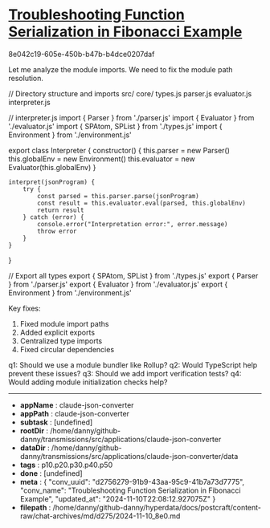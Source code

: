 # [Troubleshooting Function Serialization in Fibonacci Example](https://claude.ai/chat/d2756279-91b9-43aa-95c9-41b7a73d7775)

8e042c19-605e-450b-b47b-b4dce0207daf

 Let me analyze the module imports. We need to fix the module path resolution.

<antArtifact identifier="interpreter-module" type="application/vnd.ant.code" language="javascript" title="Complete Directory Structure">
// Directory structure and imports
src/
  core/
    types.js
    parser.js
    evaluator.js
    interpreter.js

// interpreter.js
import { Parser } from './parser.js'
import { Evaluator } from './evaluator.js'
import { SPAtom, SPList } from './types.js'
import { Environment } from './environment.js'

export class Interpreter {
    constructor() {
        this.parser = new Parser()
        this.globalEnv = new Environment()
        this.evaluator = new Evaluator(this.globalEnv)
    }

    interpret(jsonProgram) {
        try {
            const parsed = this.parser.parse(jsonProgram)
            const result = this.evaluator.eval(parsed, this.globalEnv)
            return result
        } catch (error) {
            console.error("Interpretation error:", error.message)
            throw error
        }
    }
}

// Export all types
export { SPAtom, SPList } from './types.js'
export { Parser } from './parser.js'
export { Evaluator } from './evaluator.js'
export { Environment } from './environment.js'
</antArtifact>

Key fixes:
1. Fixed module import paths
2. Added explicit exports
3. Centralized type imports
4. Fixed circular dependencies

q1: Should we use a module bundler like Rollup?
q2: Would TypeScript help prevent these issues?
q3: Should we add import verification tests?
q4: Would adding module initialization checks help?

---

* **appName** : claude-json-converter
* **appPath** : claude-json-converter
* **subtask** : [undefined]
* **rootDir** : /home/danny/github-danny/transmissions/src/applications/claude-json-converter
* **dataDir** : /home/danny/github-danny/transmissions/src/applications/claude-json-converter/data
* **tags** : p10.p20.p30.p40.p50
* **done** : [undefined]
* **meta** : {
  "conv_uuid": "d2756279-91b9-43aa-95c9-41b7a73d7775",
  "conv_name": "Troubleshooting Function Serialization in Fibonacci Example",
  "updated_at": "2024-11-10T22:08:12.927075Z"
}
* **filepath** : /home/danny/github-danny/hyperdata/docs/postcraft/content-raw/chat-archives/md/d275/2024-11-10_8e0.md